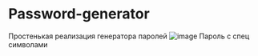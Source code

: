 # Password-generator
Простенькая реализация генератора паролей
![image](https://github.com/Faer-Foxyc/Password-generator/assets/75839381/dd26ae95-7380-4ab5-b758-2d5b8d87d893)
Пароль с спец символами
